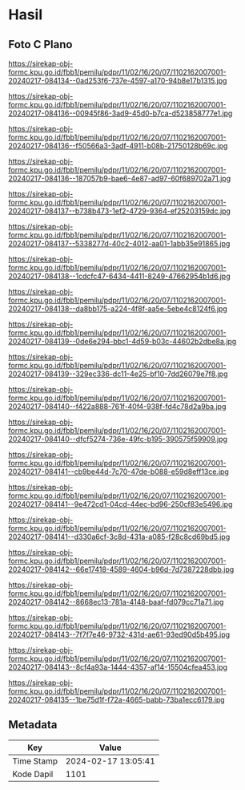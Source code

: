 # Hasil

## Foto C Plano

https://sirekap-obj-formc.kpu.go.id/fbb1/pemilu/pdpr/11/02/16/20/07/1102162007001-20240217-084134--0ad253f6-737e-4597-a170-94b8e17b1315.jpg

https://sirekap-obj-formc.kpu.go.id/fbb1/pemilu/pdpr/11/02/16/20/07/1102162007001-20240217-084136--00945f86-3ad9-45d0-b7ca-d523858777e1.jpg

https://sirekap-obj-formc.kpu.go.id/fbb1/pemilu/pdpr/11/02/16/20/07/1102162007001-20240217-084136--f50566a3-3adf-4911-b08b-21750128b69c.jpg

https://sirekap-obj-formc.kpu.go.id/fbb1/pemilu/pdpr/11/02/16/20/07/1102162007001-20240217-084136--187057b9-bae6-4e87-ad97-60f689702a71.jpg

https://sirekap-obj-formc.kpu.go.id/fbb1/pemilu/pdpr/11/02/16/20/07/1102162007001-20240217-084137--b738b473-1ef2-4729-9364-ef25203159dc.jpg

https://sirekap-obj-formc.kpu.go.id/fbb1/pemilu/pdpr/11/02/16/20/07/1102162007001-20240217-084137--5338277d-40c2-4012-aa01-1abb35e91865.jpg

https://sirekap-obj-formc.kpu.go.id/fbb1/pemilu/pdpr/11/02/16/20/07/1102162007001-20240217-084138--1cdcfc47-6434-4411-8249-47662954b1d6.jpg

https://sirekap-obj-formc.kpu.go.id/fbb1/pemilu/pdpr/11/02/16/20/07/1102162007001-20240217-084138--da8bb175-a224-4f8f-aa5e-5ebe4c8124f6.jpg

https://sirekap-obj-formc.kpu.go.id/fbb1/pemilu/pdpr/11/02/16/20/07/1102162007001-20240217-084139--0de6e294-bbc1-4d59-b03c-44602b2dbe8a.jpg

https://sirekap-obj-formc.kpu.go.id/fbb1/pemilu/pdpr/11/02/16/20/07/1102162007001-20240217-084139--329ec336-dc11-4e25-bf10-7dd26079e7f8.jpg

https://sirekap-obj-formc.kpu.go.id/fbb1/pemilu/pdpr/11/02/16/20/07/1102162007001-20240217-084140--f422a888-761f-40f4-938f-fd4c78d2a9ba.jpg

https://sirekap-obj-formc.kpu.go.id/fbb1/pemilu/pdpr/11/02/16/20/07/1102162007001-20240217-084140--dfcf5274-736e-49fc-b195-390575f59909.jpg

https://sirekap-obj-formc.kpu.go.id/fbb1/pemilu/pdpr/11/02/16/20/07/1102162007001-20240217-084141--cb9be44d-7c70-47de-b088-e59d8eff13ce.jpg

https://sirekap-obj-formc.kpu.go.id/fbb1/pemilu/pdpr/11/02/16/20/07/1102162007001-20240217-084141--9e472cd1-04cd-44ec-bd96-250cf83e5496.jpg

https://sirekap-obj-formc.kpu.go.id/fbb1/pemilu/pdpr/11/02/16/20/07/1102162007001-20240217-084141--d330a6cf-3c8d-431a-a085-f28c8cd69bd5.jpg

https://sirekap-obj-formc.kpu.go.id/fbb1/pemilu/pdpr/11/02/16/20/07/1102162007001-20240217-084142--66e17418-4589-4604-b96d-7d7387228dbb.jpg

https://sirekap-obj-formc.kpu.go.id/fbb1/pemilu/pdpr/11/02/16/20/07/1102162007001-20240217-084142--8668ec13-781a-4148-baaf-fd079cc71a71.jpg

https://sirekap-obj-formc.kpu.go.id/fbb1/pemilu/pdpr/11/02/16/20/07/1102162007001-20240217-084143--7f7f7e46-9732-431d-ae61-93ed90d5b495.jpg

https://sirekap-obj-formc.kpu.go.id/fbb1/pemilu/pdpr/11/02/16/20/07/1102162007001-20240217-084143--8cf4a93a-1444-4357-af14-15504cfea453.jpg

https://sirekap-obj-formc.kpu.go.id/fbb1/pemilu/pdpr/11/02/16/20/07/1102162007001-20240217-084135--1be75d1f-f72a-4665-babb-73ba1ecc6179.jpg


## Metadata

| Key        | Value               |
| ---------- | ------------------- |
| Time Stamp | 2024-02-17 13:05:41 |
| Kode Dapil | 1101                |



